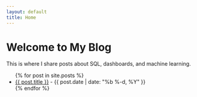 ```yaml
---
layout: default
title: Home
---
```


# Welcome to My Blog

This is where I share posts about SQL, dashboards, and machine learning.

<ul>
  {% for post in site.posts %}
    <li>
      <a href="{{ post.url }}">{{ post.title }}</a> - {{ post.date | date: "%b %-d, %Y" }}
    </li>
  {% endfor %}
</ul>
